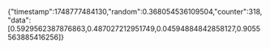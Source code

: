 {"timestamp":1748777484130,"random":0.368054536109504,"counter":318,"data":[0.5929562387876863,0.487027212951749,0.04594884842858127,0.9055563885416256]}
